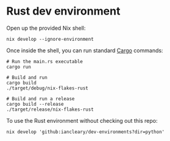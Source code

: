 # Rust dev environment

Open up the provided Nix shell:

```shell
nix develop --ignore-environment
```

Once inside the shell, you can run standard [Cargo] commands:

```shell
# Run the main.rs executable
cargo run

# Build and run
cargo build
./target/debug/nix-flakes-rust

# Build and run a release
cargo build --release
./target/release/nix-flakes-rust
```

To use the Rust environment without checking out this repo:

```shell
nix develop 'github:iancleary/dev-environments?dir=python'
```

[cargo]: https://crates.io/
